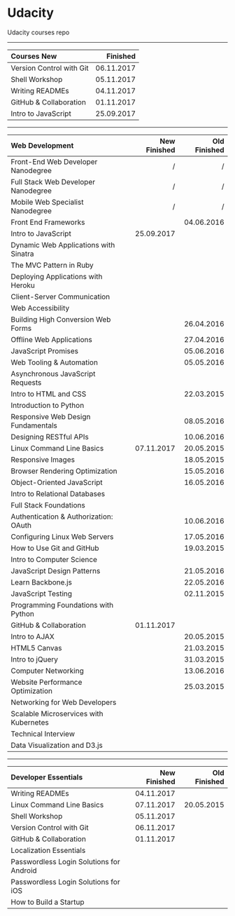 # Udacity
Udacity courses repo

--------------------------


| Courses New                                     |     Finished |
|:------------------------------------------------|-------------:|
| Version Control with Git                        |   06.11.2017 |
| Shell Workshop                                  |   05.11.2017 |
| Writing READMEs                                 |   04.11.2017 |
| GitHub & Collaboration                          |   01.11.2017 |
| Intro to JavaScript                             |   25.09.2017 |


--------------------------


| Web Development                                 | New Finished | Old Finished |
|:------------------------------------------------|-------------:|-------------:|
| Front-End Web Developer Nanodegree              |            / |            / |
| Full Stack Web Developer Nanodegree             |            / |            / |
| Mobile Web Specialist Nanodegree                |            / |            / |
| Front End Frameworks                            |              |   04.06.2016 |
| Intro to JavaScript                             |   25.09.2017 |              |
| Dynamic Web Applications with Sinatra           |              |              |
| The MVC Pattern in Ruby                         |              |              |
| Deploying Applications with Heroku              |              |              |
| Client-Server Communication                     |              |              |
| Web Accessibility                               |              |              |
| Building High Conversion Web Forms              |              |   26.04.2016 |
| Offline Web Applications                        |              |   27.04.2016 |
| JavaScript Promises                             |              |   05.06.2016 |
| Web Tooling & Automation                        |              |   05.05.2016 |
| Asynchronous JavaScript Requests                |              |              |
| Intro to HTML and CSS                           |              |   22.03.2015 |
| Introduction to Python                          |              |              |
| Responsive Web Design Fundamentals              |              |   08.05.2016 |
| Designing RESTful APIs                          |              |   10.06.2016 |
| Linux Command Line Basics                       |   07.11.2017 |   20.05.2015 |
| Responsive Images                               |              |   18.05.2015 |
| Browser Rendering Optimization                  |              |   15.05.2016 |
| Object-Oriented JavaScript                      |              |   16.05.2016 |
| Intro to Relational Databases                   |              |              |
| Full Stack Foundations                          |              |              |
| Authentication & Authorization: OAuth           |              |   10.06.2016 |
| Configuring Linux Web Servers                   |              |   17.05.2016 |
| How to Use Git and GitHub                       |              |   19.03.2015 |
| Intro to Computer Science                       |              |              |
| JavaScript Design Patterns                      |              |   21.05.2016 |
| Learn Backbone.js                               |              |   22.05.2016 |
| JavaScript Testing                              |              |   02.11.2015 |
| Programming Foundations with Python             |              |              |
| GitHub & Collaboration                          |   01.11.2017 |              |
| Intro to AJAX                                   |              |   20.05.2015 |
| HTML5 Canvas                                    |              |   21.03.2015 |
| Intro to jQuery                                 |              |   31.03.2015 |
| Computer Networking                             |              |   13.06.2016 |
| Website Performance Optimization                |              |   25.03.2015 |
| Networking for Web Developers                   |              |              |
| Scalable Microservices with Kubernetes          |              |              |
| Technical Interview                             |              |              |
| Data Visualization and D3.js                    |              |              |


--------------------------


| Developer Essentials                            | New Finished | Old Finished |
|:------------------------------------------------|-------------:|-------------:|
| Writing READMEs                                 |   04.11.2017 |              |
| Linux Command Line Basics                       |   07.11.2017 |   20.05.2015 |
| Shell Workshop                                  |   05.11.2017 |              |
| Version Control with Git                        |   06.11.2017 |              |
| GitHub & Collaboration                          |   01.11.2017 |              |
| Localization Essentials                         |              |              |
| Passwordless Login Solutions for Android        |              |              |
| Passwordless Login Solutions for iOS            |              |              |
| How to Build a Startup                          |              |              |


